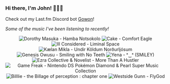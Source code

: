 ### Hi there, I'm John! 🏄🏻‍♂️

Check out my Last.fm Discord bot [Gowon](http://gowon.ca)!

_Some of the music I've been listening to recently!_


<!-- lastfm -->
<p align="center"><img src="https://lastfm.freetls.fastly.net/i/u/64s/f99efcd86c46a8d14f3903e9b2f4a342.jpg" title="Dorothy Masuka - Hamba Notsokolo"> <img src="https://lastfm.freetls.fastly.net/i/u/64s/d66a01b4fcd740c2b91ad00e00a0a165.jpg" title="Cake - Comfort Eagle"> <img src="https://lastfm.freetls.fastly.net/i/u/64s/e128e76eb7a6efd60aa26055a2ba34ec.jpg" title="Ill Considered - Liminal Space"> <img src="https://lastfm.freetls.fastly.net/i/u/64s/1a8c9dcddf6c04e96f7f93683f5cc51a.jpg" title="Kælan Mikla - Undir Köldum Norðurljósum"> <img src="https://lastfm.freetls.fastly.net/i/u/64s/65deebffb9372e1dce5c60927d861a87.jpg" title="Genesis Owusu - Smiling with No Teeth"> <img src="https://lastfm.freetls.fastly.net/i/u/64s/d953e475498170491ae8de9529c9a668.jpg" title="Yena - ˣ‿ˣ (SMiLEY)"> <img src="https://lastfm.freetls.fastly.net/i/u/64s/7311305e6b1c7d60d66c4ba6f76b7e73.jpg" title="Ezra Collective & Novelist - More Than A Hustler"> <img src="https://lastfm.freetls.fastly.net/i/u/64s/960e7faf43f6b3260bba915975671dfa.png" title="Game Freak - Nintendo DS Pokémon Diamond & Pearl Super Music Collection"> <img src="https://lastfm.freetls.fastly.net/i/u/64s/08db132f06ee21b4976a29c8e5a9d2e1.jpg" title="Billlie - the Billage of perception : chapter one"> <img src="https://lastfm.freetls.fastly.net/i/u/64s/05efd42ce2634022beaf3375dacbb424.jpg" title="Westside Gunn - FlyGod"> </p>
